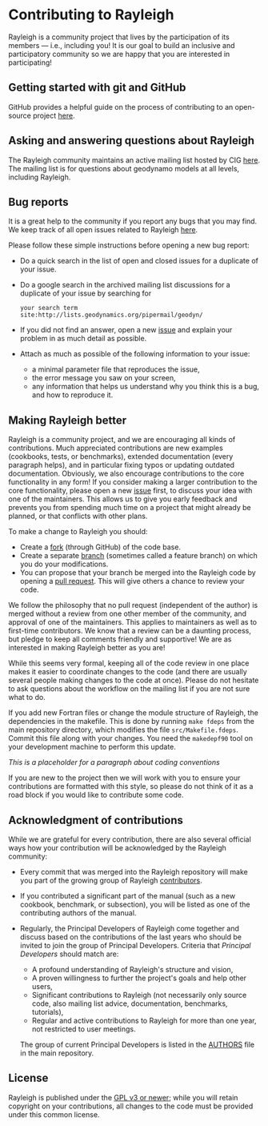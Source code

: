 # Contributing to Rayleigh
Rayleigh is a community project that lives by the participation of its
members — i.e., including you! It is our goal to build an inclusive
and participatory community so we are happy that you are interested in
participating! 

## Getting started with git and GitHub
GitHub provides a helpful
guide on the process of contributing to an open-source project
[here](https://opensource.guide/how-to-contribute/).

## Asking and answering questions about Rayleigh
The Rayleigh community maintains an active mailing list hosted by CIG
[here](https://lists.geodynamics.org/cgi-bin/mailman/listinfo/geodyn). The
mailing list is for questions about geodynamo models at all levels, including
Rayleigh.

## Bug reports
It is a great help to the community if you report any bugs that you
may find. We keep track of all open issues related to Rayleigh
[here](https://github.com/geodynamics/Rayleigh/issues).

Please follow these simple instructions before opening a new bug report:

- Do a quick search in the list of open and closed issues for a duplicate of
  your issue.
- Do a google search in the archived mailing list discussions for a
  duplicate of your issue by searching for 

  `your search term site:http://lists.geodynamics.org/pipermail/geodyn/`
- If you did not find an answer, open a new
  [issue](https://github.com/geodynamics/Rayleigh/issues/new) and explain your
  problem in as much detail as possible.
- Attach as much as possible of the following information to your issue:
  - a minimal parameter file that reproduces the issue,
  - the error message you saw on your screen,
  - any information that helps us understand why you think this is a bug, and
    how to reproduce it.

## Making Rayleigh better
Rayleigh is a community project, and we are encouraging all kinds of
contributions. Much
appreciated contributions are new examples (cookbooks, tests, or benchmarks),
extended documentation (every paragraph helps), and in particular fixing typos
or updating outdated documentation. Obviously, we also encourage
contributions to the core functionality in any form! If you consider making a
larger contribution to the core functionality, please open a new
[issue](https://github.com/geodynamics/Rayleigh/issues/new) first, to discuss
your idea with one of the maintainers. This allows us to give you early
feedback and prevents you from spending much time on a project that might already be
planned, or that conflicts with other plans.

To make a change to Rayleigh you should:
- Create a
[fork](https://guides.github.com/activities/forking/#fork) (through GitHub) of
the code base.
- Create a separate
[branch](https://guides.github.com/introduction/flow/) (sometimes called a
feature branch) on which you do your modifications.
- You can propose that your branch be merged into the Rayleigh
code by opening a [pull request](https://guides.github.com/introduction/flow/).
This will give others a chance to review your code. 

We follow the philosophy that no pull request (independent of the author) is
merged without a review from one other member of the community, and approval of
one of the maintainers. This applies to maintainers as well as to first-time
contributors. We know that a review can be a daunting process, but pledge to
keep all comments friendly and supportive! We are as
interested in making Rayleigh better as you are!

While this seems very
formal, keeping all of the code review in one place makes it easier to
coordinate changes to the code (and there are usually several people making
changes to the code at once). Please do
not hesitate to ask questions about the workflow on the mailing list if you are
not sure what to do.

If you add new Fortran files or change the module structure of Rayleigh, the
dependencies in the makefile. This is done by running `make fdeps` from the
main repository directory, which modifies the file `src/Makefile.fdeps`. Commit
this file along with your changes. You need the `makedepf90` tool on your
development machine to perform this update.

*This is a placeholder for a paragraph about coding conventions*

If you are new to the project then we will work with you to ensure your
contributions are formatted with this style, so please do not think of it as a
road block if you would like to contribute some code.



## Acknowledgment of contributions
While we are grateful for every contribution, there are also several official
ways how your contribution will be acknowledged by the Rayleigh community:
- Every commit that was merged into the Rayleigh repository will make you part of
  the growing group of Rayleigh
  [contributors](https://github.com/geodynamics/Rayleigh/graphs/contributors).
- If you contributed a significant part of the manual (such as a new cookbook,
  benchmark, or subsection), you will be listed as one of the contributing
  authors of the manual.
- Regularly, the Principal Developers of Rayleigh come together and discuss based
  on the contributions of the last years who should be invited to join the
  group of Principal Developers. Criteria that *Principal Developers* should
  match are:

  - A profound understanding of Rayleigh's structure and vision,
  - A proven willingness to further the project's goals and help other users,
  - Significant contributions to Rayleigh (not necessarily only source code,
    also mailing list advice, documentation, benchmarks, tutorials),
  - Regular and active contributions to Rayleigh for more than one year,
    not restricted to user meetings.

  The group of current Principal Developers is listed in the [AUTHORS](AUTHORS)
  file in the main repository.

## License
Rayleigh is published under the [GPL v3 or newer](LICENSE); while you
will retain copyright on your contributions, all changes to the code
must be provided under this common license.
